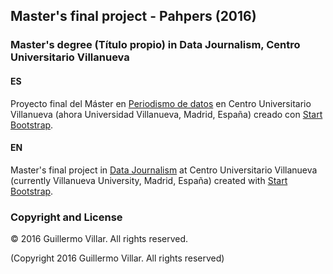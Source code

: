## Master's final project - Pahpers (2016)

### Master's degree (Título propio) in Data Journalism, Centro Universitario Villanueva 

#### ES
Proyecto final del Máster en <a href="https://www.villanueva.edu/master-en-periodismo-de-datos-landing/" target="_blank">Periodismo de datos</a> en Centro Universitario Villanueva (ahora Universidad Villanueva, Madrid, España) creado con <a href="http://startbootstrap.com/" target="_blank">Start Bootstrap</a>.


#### EN
Master's final project in <a href="https://www.villanueva.edu/master-en-periodismo-de-datos-landing/" target="_blank">Data Journalism</a> at Centro Universitario Villanueva (currently Villanueva University, Madrid, España) created with <a href="http://startbootstrap.com/" target="_blank">Start Bootstrap</a>.


### Copyright and License

&copy; 2016 Guillermo Villar. All rights reserved.

(Copyright 2016 Guillermo Villar. All rights reserved)
